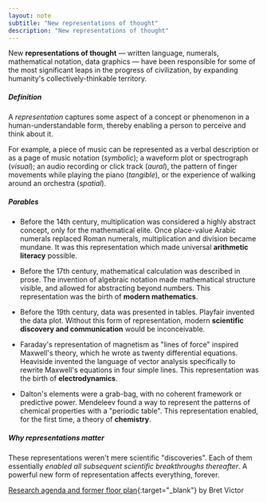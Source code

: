 ```yaml
---
layout: note
subtitle: "New representations of thought"
description: "New representations of thought"
---
```


New **representations of thought** — written language, numerals, mathematical
notation, data graphics — have been responsible for some of the most
significant leaps in the progress of civilization, by expanding humanity's
collectively-thinkable territory.


##### Definition

A *representation* captures some aspect of a concept or phenomenon in a
human-understandable form, thereby enabling a person to perceive and think
about it.

For example, a piece of music can be represented as a verbal description or as
a page of music notation (*symbolic*); a waveform plot or spectrograph (*visual*);
an audio recording or click track (*aural*), the pattern of finger movements
while playing the piano (*tangible*), or the experience of walking around an
orchestra (*spatial*).


##### Parables

* Before the 14th century, multiplication was considered a highly abstract
  concept, only for the mathematical elite. Once place-value Arabic numerals
  replaced Roman numerals, multiplication and division became mundane. It was
  this representation which made universal **arithmetic literacy** possible.

* Before the 17th century, mathematical calculation was described in prose. The
  invention of algebraic notation made mathematical structure visible, and
  allowed for abstracting beyond numbers. This representation was the birth of
  **modern mathematics**.

* Before the 19th century, data was presented in tables. Playfair invented the
  data plot. Without this form of representation, modern **scientific discovery
  and communication** would be inconceivable.

* Faraday's representation of magnetism as "lines of force" inspired Maxwell's
  theory, which he wrote as twenty differential equations. Heaviside invented
  the language of vector analysis specifically to rewrite Maxwell's equations
  in four simple lines. This representation was the birth of **electrodynamics**.

* Dalton's elements were a grab-bag, with no coherent framework or predictive
  power. Mendeleev found a way to represent the patterns of chemical
  properties with a "periodic table". This representation enabled, for the
  first time, a theory of **chemistry**.


##### Why representations matter

These representations weren't mere scientific "discoveries". Each of them essentially
*enabled all subsequent scientific breakthroughs thereafter*. A powerful new form of
representation affects everything, forever.

[Research agenda and former floor plan][1]{:target="_blank"} by Bret Victor


[1]: http://worrydream.com/cdg/ResearchAgenda-v0.19-poster.pdf
